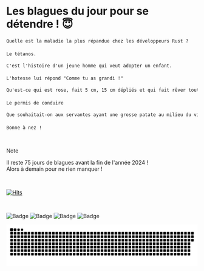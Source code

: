
<h1>Les blagues du jour pour se détendre ! 😇</h1>

```diff
Quelle est la maladie la plus répandue chez les développeurs Rust ?

Le tétanos.
```

```diff
C'est l'histoire d'un jeune homme qui veut adopter un enfant.

L'hotesse lui répond "Comme tu as grandi !"
```

```diff
Qu'est-ce qui est rose, fait 5 cm, 15 cm dépliés et qui fait rêver toutes les filles de 18 ans ?

Le permis de conduire
```

```diff
Que souhaitait-on aux servantes ayant une grosse patate au milieu du visage le jour de la Saint-Sylvestre ?

Bonne à nez !
```

<br/>

> [!NOTE]
> Il reste 75 jours de blagues avant la fin de l'année 2024 ! <br/>
> Alors à demain pour ne rien manquer !

<br/>


[![Hits](https://hits.seeyoufarm.com/api/count/incr/badge.svg?url=https%3A%2F%2Fgithub.com%2FClems02%2Fhit-counter&count_bg=%23003E80&title_bg=%235C9FE1&icon=powershell.svg&icon_color=%23FFFFFF&title=Visite&edge_flat=false)](https://hits.seeyoufarm.com)


<br/>


![Badge](https://img.shields.io/badge/Last%20updated%20on-white?style=for-the-badge&logo=clockify)   ![Badge](https://img.shields.io/badge/18/10-white?style=for-the-badge) ![Badge](https://img.shields.io/badge/at-white?style=for-the-badge) ![Badge](https://img.shields.io/badge/03:02-white?style=for-the-badge)


<p align="center">
 <img width="1000" src="assets/github-snake.svg" alt="snake"/>
</p>
